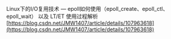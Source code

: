 Linux下的I/O复用技术 — epoll如何使用（epoll_create、epoll_ctl、epoll_wait） 以及 LT/ET 使用过程解析
  [https://blog.csdn.net/JMW1407/article/details/107963618](https://blog.csdn.net/JMW1407/article/details/107963618)